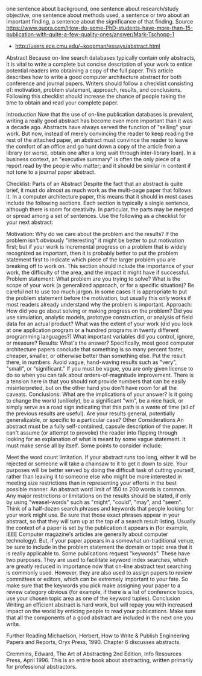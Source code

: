 one sentence about background, one sentence about research/study objective, one sentence about methods used, a sentence or two about an important finding, a sentence about the significance of that finding. 
Source https://www.quora.com/How-do-some-PhD-students-have-more-than-15-publication-with-quite-a-few-quality-ones/answer/Mark-Tschopp-1



* http://users.ece.cmu.edu/~koopman/essays/abstract.html


Abstract
Because on-line search databases typically contain only abstracts, it is vital to write a complete but concise description of your work to entice potential readers into obtaining a copy of the full paper. This article describes how to write a good computer architecture abstract for both conference and journal papers. Writers should follow a checklist consisting of: motivation, problem statement, approach, results, and conclusions. Following this checklist should increase the chance of people taking the time to obtain and read your complete paper.

Introduction
Now that the use of on-line publication databases is prevalent, writing a really good abstract has become even more important than it was a decade ago. Abstracts have always served the function of "selling" your work. But now, instead of merely convincing the reader to keep reading the rest of the attached paper, an abstract must convince the reader to leave the comfort of an office and go hunt down a copy of the article from a library (or worse, obtain one after a long wait through inter-library loan). In a business context, an "executive summary" is often the only piece of a report read by the people who matter; and it should be similar in content if not tone to a journal paper abstract.

Checklist: Parts of an Abstract
Despite the fact that an abstract is quite brief, it must do almost as much work as the multi-page paper that follows it. In a computer architecture paper, this means that it should in most cases include the following sections. Each section is typically a single sentence, although there is room for creativity. In particular, the parts may be merged or spread among a set of sentences. Use the following as a checklist for your next abstract:

Motivation:
Why do we care about the problem and the results? If the problem isn't obviously "interesting" it might be better to put motivation first; but if your work is incremental progress on a problem that is widely recognized as important, then it is probably better to put the problem statement first to indicate which piece of the larger problem you are breaking off to work on. This section should include the importance of your work, the difficulty of the area, and the impact it might have if successful.
Problem statement:
What problem are you trying to solve? What is the scope of your work (a generalized approach, or for a specific situation)? Be careful not to use too much jargon. In some cases it is appropriate to put the problem statement before the motivation, but usually this only works if most readers already understand why the problem is important.
Approach:
How did you go about solving or making progress on the problem? Did you use simulation, analytic models, prototype construction, or analysis of field data for an actual product? What was the extent of your work (did you look at one application program or a hundred programs in twenty different programming languages?) What important variables did you control, ignore, or measure?
Results:
What's the answer? Specifically, most good computer architecture papers conclude that something is so many percent faster, cheaper, smaller, or otherwise better than something else. Put the result there, in numbers. Avoid vague, hand-waving results such as "very", "small", or "significant." If you must be vague, you are only given license to do so when you can talk about orders-of-magnitude improvement. There is a tension here in that you should not provide numbers that can be easily misinterpreted, but on the other hand you don't have room for all the caveats.
Conclusions:
What are the implications of your answer? Is it going to change the world (unlikely), be a significant "win", be a nice hack, or simply serve as a road sign indicating that this path is a waste of time (all of the previous results are useful). Are your results general, potentially generalizable, or specific to a particular case?
Other Considerations
An abstract must be a fully self-contained, capsule description of the paper. It can't assume (or attempt to provoke) the reader into flipping through looking for an explanation of what is meant by some vague statement. It must make sense all by itself. Some points to consider include:

Meet the word count limitation. If your abstract runs too long, either it will be rejected or someone will take a chainsaw to it to get it down to size. Your purposes will be better served by doing the difficult task of cutting yourself, rather than leaving it to someone else who might be more interested in meeting size restrictions than in representing your efforts in the best possible manner. An abstract word limit of 150 to 200 words is common.
Any major restrictions or limitations on the results should be stated, if only by using "weasel-words" such as "might", "could", "may", and "seem".
Think of a half-dozen search phrases and keywords that people looking for your work might use. Be sure that those exact phrases appear in your abstract, so that they will turn up at the top of a search result listing.
Usually the context of a paper is set by the publication it appears in (for example, IEEE Computer magazine's articles are generally about computer technology). But, if your paper appears in a somewhat un-traditional venue, be sure to include in the problem statement the domain or topic area that it is really applicable to.
Some publications request "keywords". These have two purposes. They are used to facilitate keyword index searches, which are greatly reduced in importance now that on-line abstract text searching is commonly used. However, they are also used to assign papers to review committees or editors, which can be extremely important to your fate. So make sure that the keywords you pick make assigning your paper to a review category obvious (for example, if there is a list of conference topics, use your chosen topic area as one of the keyword tuples).
Conclusion
Writing an efficient abstract is hard work, but will repay you with increased impact on the world by enticing people to read your publications. Make sure that all the components of a good abstract are included in the next one you write.

Further Reading
Michaelson, Herbert, How to Write & Publish Engineering Papers and Reports, Oryx Press, 1990. Chapter 6 discusses abstracts.

Cremmins, Edward, The Art of Abstracting 2nd Edition, Info Resources Press, April 1996. This is an entire book about abstracting, written primarily for professional abstractors.
